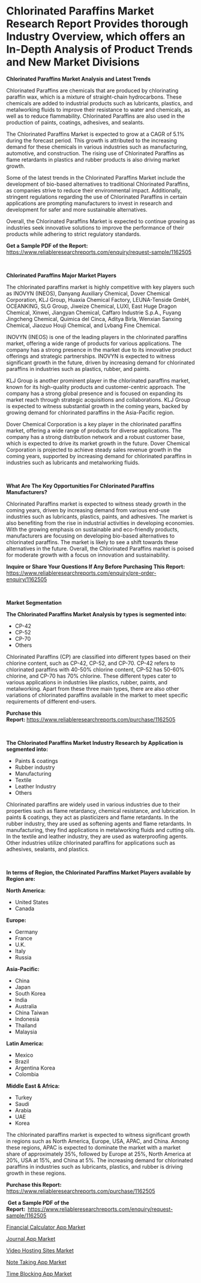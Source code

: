 <p><h1>Chlorinated Paraffins Market Research Report Provides thorough Industry Overview, which offers an In-Depth Analysis of Product Trends and New Market Divisions</h1></p><p><strong>Chlorinated Paraffins Market Analysis and Latest Trends</strong></p>
<p><p>Chlorinated Paraffins are chemicals that are produced by chlorinating paraffin wax, which is a mixture of straight-chain hydrocarbons. These chemicals are added to industrial products such as lubricants, plastics, and metalworking fluids to improve their resistance to water and chemicals, as well as to reduce flammability. Chlorinated Paraffins are also used in the production of paints, coatings, adhesives, and sealants.</p><p>The Chlorinated Paraffins Market is expected to grow at a CAGR of 5.1% during the forecast period. This growth is attributed to the increasing demand for these chemicals in various industries such as manufacturing, automotive, and construction. The rising use of Chlorinated Paraffins as flame retardants in plastics and rubber products is also driving market growth.</p><p>Some of the latest trends in the Chlorinated Paraffins Market include the development of bio-based alternatives to traditional Chlorinated Paraffins, as companies strive to reduce their environmental impact. Additionally, stringent regulations regarding the use of Chlorinated Paraffins in certain applications are prompting manufacturers to invest in research and development for safer and more sustainable alternatives.</p><p>Overall, the Chlorinated Paraffins Market is expected to continue growing as industries seek innovative solutions to improve the performance of their products while adhering to strict regulatory standards.</p></p>
<p><strong>Get a Sample PDF of the Report:&nbsp;</strong> <a href="https://www.reliableresearchreports.com/enquiry/request-sample/1162505">https://www.reliableresearchreports.com/enquiry/request-sample/1162505</a></p>
<p>&nbsp;</p>
<p><strong>Chlorinated Paraffins Major Market Players</strong></p>
<p><p>The chlorinated paraffins market is highly competitive with key players such as INOVYN (INEOS), Danyang Auxiliary Chemical, Dover Chemical Corporation, KLJ Group, Huaxia Chemical Factory, LEUNA-Tenside GmbH, OCEANKING, SLG Group, Jiweize Chemical, LUXI, East Huge Dragon Chemical, Xinwei, Jiangyan Chemical, Caffaro Industrie S.p.A., Fuyang Jingcheng Chemical, Quimica del Cinca, Aditya Birla, Wenxian Sanxing Chemical, Jiaozuo Houji Chemical, and Lvbang Fine Chemical.</p><p>INOVYN (INEOS) is one of the leading players in the chlorinated paraffins market, offering a wide range of products for various applications. The company has a strong presence in the market due to its innovative product offerings and strategic partnerships. INOVYN is expected to witness significant growth in the future, driven by increasing demand for chlorinated paraffins in industries such as plastics, rubber, and paints.</p><p>KLJ Group is another prominent player in the chlorinated paraffins market, known for its high-quality products and customer-centric approach. The company has a strong global presence and is focused on expanding its market reach through strategic acquisitions and collaborations. KLJ Group is expected to witness substantial growth in the coming years, backed by growing demand for chlorinated paraffins in the Asia-Pacific region.</p><p>Dover Chemical Corporation is a key player in the chlorinated paraffins market, offering a wide range of products for diverse applications. The company has a strong distribution network and a robust customer base, which is expected to drive its market growth in the future. Dover Chemical Corporation is projected to achieve steady sales revenue growth in the coming years, supported by increasing demand for chlorinated paraffins in industries such as lubricants and metalworking fluids.</p></p>
<p>&nbsp;</p>
<p><strong>What Are The Key Opportunities For Chlorinated Paraffins Manufacturers?</strong></p>
<p><p>Chlorinated Paraffins market is expected to witness steady growth in the coming years, driven by increasing demand from various end-use industries such as lubricants, plastics, paints, and adhesives. The market is also benefiting from the rise in industrial activities in developing economies. With the growing emphasis on sustainable and eco-friendly products, manufacturers are focusing on developing bio-based alternatives to chlorinated paraffins. The market is likely to see a shift towards these alternatives in the future. Overall, the Chlorinated Paraffins market is poised for moderate growth with a focus on innovation and sustainability.</p></p>
<p><strong>Inquire or Share Your Questions If Any Before Purchasing This Report:</strong> <a href="https://www.reliableresearchreports.com/enquiry/pre-order-enquiry/1162505">https://www.reliableresearchreports.com/enquiry/pre-order-enquiry/1162505</a></p>
<p>&nbsp;</p>
<p><strong>Market Segmentation</strong></p>
<p><strong>The Chlorinated Paraffins Market Analysis by types is segmented into:</strong></p>
<p><ul><li>CP-42</li><li>CP-52</li><li>CP-70</li><li>Others</li></ul></p>
<p><p>Chlorinated Paraffins (CP) are classified into different types based on their chlorine content, such as CP-42, CP-52, and CP-70. CP-42 refers to chlorinated paraffins with 40-50% chlorine content, CP-52 has 50-60% chlorine, and CP-70 has 70% chlorine. These different types cater to various applications in industries like plastics, rubber, paints, and metalworking. Apart from these three main types, there are also other variations of chlorinated paraffins available in the market to meet specific requirements of different end-users.</p></p>
<p><strong>Purchase this Report:&nbsp;</strong><a href="https://www.reliableresearchreports.com/purchase/1162505">https://www.reliableresearchreports.com/purchase/1162505</a></p>
<p>&nbsp;</p>
<p><strong>The Chlorinated Paraffins Market Industry Research by Application is segmented into:</strong></p>
<p><ul><li>Paints & coatings</li><li>Rubber industry</li><li>Manufacturing</li><li>Textile</li><li>Leather Industry</li><li>Others</li></ul></p>
<p><p>Chlorinated paraffins are widely used in various industries due to their properties such as flame retardancy, chemical resistance, and lubrication. In paints & coatings, they act as plasticizers and flame retardants. In the rubber industry, they are used as softening agents and flame retardants. In manufacturing, they find applications in metalworking fluids and cutting oils. In the textile and leather industry, they are used as waterproofing agents. Other industries utilize chlorinated paraffins for applications such as adhesives, sealants, and plastics.</p></p>
<p>&nbsp;</p>
<p><strong>In terms of Region, the Chlorinated Paraffins Market Players available by Region are:</strong></p>
<p>
    <p> <strong> North America: </strong>
        <ul>
            <li>United States</li>
            <li>Canada</li>
        </ul>
        </p> 
    <p> <strong> Europe: </strong>
        <ul>
            <li>Germany</li>
            <li>France</li>
            <li>U.K.</li>
            <li>Italy</li>
            <li>Russia</li>
        </ul>
        </p> 
    <p> <strong> Asia-Pacific: </strong>
        <ul>
            <li>China</li>
            <li>Japan</li>
            <li>South Korea</li>
            <li>India</li>
            <li>Australia</li>
            <li>China Taiwan</li>
            <li>Indonesia</li>
            <li>Thailand</li>
            <li>Malaysia</li>
        </ul>
        </p> 
    <p> <strong> Latin America: </strong>
        <ul>
            <li>Mexico</li>
            <li>Brazil</li>
            <li>Argentina Korea</li>
            <li>Colombia</li>
        </ul>
        </p> 
    <p> <strong> Middle East & Africa: </strong>
        <ul>
            <li>Turkey</li>
            <li>Saudi</li>
            <li>Arabia</li>
            <li>UAE</li>
            <li>Korea</li>
        </ul>
    </p>
    </p>
<p><p>The chlorinated paraffins market is expected to witness significant growth in regions such as North America, Europe, USA, APAC, and China. Among these regions, APAC is expected to dominate the market with a market share of approximately 35%, followed by Europe at 25%, North America at 20%, USA at 15%, and China at 5%. The increasing demand for chlorinated paraffins in industries such as lubricants, plastics, and rubber is driving growth in these regions.</p></p>
<p><strong>Purchase this Report: </strong><a href="https://www.reliableresearchreports.com/purchase/1162505">https://www.reliableresearchreports.com/purchase/1162505</a></p>
<p>&nbsp;<strong>Get a Sample PDF of the Report:&nbsp;&nbsp;</strong><a href="https://www.reliableresearchreports.com/enquiry/request-sample/1162505">https://www.reliableresearchreports.com/enquiry/request-sample/1162505</a></p>
<p><strong></strong></p>
<p><p><a href="https://medium.com/@joerobertson75f/financial-calculator-app-market-trends-forecast-and-competitive-analysis-to-2031-b486cb4201fa">Financial Calculator App Market</a></p><p><a href="https://medium.com/@johnsonlowe1974/journal-app-market-analysis-and-sze-forecasted-for-period-from-2024-to-2031-2cfcbe591c98">Journal App Market</a></p><p><a href="https://medium.com/@johnsonlowe1974/video-hosting-sites-market-trends-forecast-and-competitive-analysis-to-2031-4c231a1e6cc0">Video Hosting Sites Market</a></p><p><a href="https://medium.com/@joerobertson75f/note-taking-app-market-exploring-market-share-market-trends-and-future-growth-bdfb728f477c">Note Taking App Market</a></p><p><a href="https://medium.com/@joerobertson75f/time-blocking-app-market-size-and-market-trends-complete-industry-overview-2024-to-2031-d11d6b3f8a33">Time Blocking App Market</a></p></p>